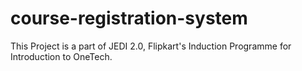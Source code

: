 # course-registration-system
 This Project is a part of JEDI 2.0, Flipkart's Induction Programme for Introduction to OneTech.
